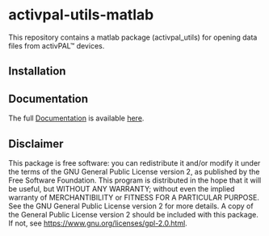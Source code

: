 # activpal-utils-matlab
This repository contains a matlab package (activpal_utils) for opening data files from activPAL&trade; devices.


## Installation


## Documentation
  The full [Documentation](https://github.com/R-Broadley/activpal_utils-matlab/wiki/Documentation)
  is available [here](https://github.com/R-Broadley/activpal_utils-matlab/wiki/Documentation).
  
  
## Disclaimer
This package is free software: you can redistribute it and/or modify it under the terms of the GNU General Public License version 2, as published by the Free Software Foundation. This program is distributed in the hope that it will be useful, but WITHOUT ANY WARRANTY; without even the implied warranty of MERCHANTIBILITY or FITNESS FOR A PARTICULAR PURPOSE. See the GNU General Public License version 2 for more details. A copy of the General Public License version 2 should be included with this package. If not, see https://www.gnu.org/licenses/gpl-2.0.html.
